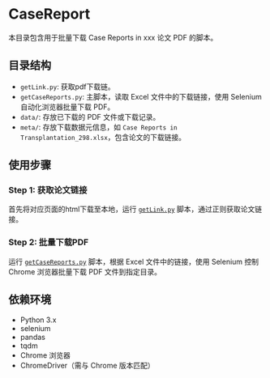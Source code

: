 # CaseReport

本目录包含用于批量下载 Case Reports in xxx 论文 PDF 的脚本。

## 目录结构

- `getLink.py`: 获取pdf下载链。
- `getCaseReports.py`: 主脚本，读取 Excel 文件中的下载链接，使用 Selenium 自动化浏览器批量下载 PDF。
- `data/`: 存放已下载的 PDF 文件或下载记录。
- `meta/`: 存放下载数据元信息，如 `Case Reports in Transplantation_298.xlsx`，包含论文的下载链接。

## 使用步骤

### Step 1: 获取论文链接

首先将对应页面的html下载至本地，运行 [`getLink.py`](getLink.py) 脚本，通过正则获取论文链接。


### Step 2: 批量下载PDF

运行 [`getCaseReports.py`](getCaseReports.py) 脚本，根据 Excel 文件中的链接，使用 Selenium 控制 Chrome 浏览器批量下载 PDF 文件到指定目录。


## 依赖环境

- Python 3.x
- selenium
- pandas
- tqdm
- Chrome 浏览器
- ChromeDriver（需与 Chrome 版本匹配）

